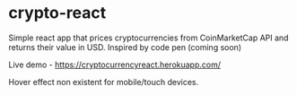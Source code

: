 # crypto-react

Simple react app that prices cryptocurrencies from CoinMarketCap API and returns their value in USD. 
Inspired by code pen (coming soon)


Live demo -  https://cryptocurrencyreact.herokuapp.com/

Hover effect non existent for mobile/touch devices. 
